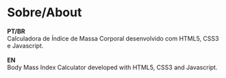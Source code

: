 # Sobre/About
__PT/BR__\
Calculadora de Índice de Massa Corporal desenvolvido com HTML5, CSS3 e Javascript.\
\
__EN__\
Body Mass Index Calculator developed with HTML5, CSS3 and Javascript.
